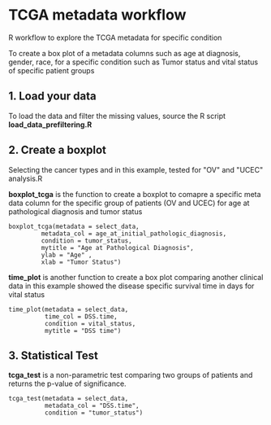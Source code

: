 # TCGA metadata workflow

R workflow to explore the TCGA metadata for specific condition

To create a box plot of a metadata columns such as age at diagnosis, gender, race, for a specific condition such as
Tumor status and vital status of specific patient groups

## 1. Load your data ##

To load the data and filter the missing values, source the R script 
**load_data_prefiltering.R**

## 2. Create a boxplot 
Selecting the cancer types and in this example, tested for "OV" and "UCEC"
analysis.R


**boxplot_tcga**  is the function to create a boxplot to comapre a specific meta data column for the specific group of patients (OV and UCEC) for 
age at pathological diagnosis and tumor status
 
 ```
 boxplot_tcga(metadata = select_data, 
          metadata_col = age_at_initial_pathologic_diagnosis,
          condition = tumor_status,
          mytitle = "Age at Pathological Diagnosis",
          ylab = "Age" ,
          xlab = "Tumor Status")
```
**time_plot** is another function to create a box plot comparing another clinical data in this example showed the disease specific survival time in days for vital status

```
time_plot(metadata = select_data, 
          time_col = DSS.time, 
          condition = vital_status,
          mytitle = "DSS time")
```
## 3. Statistical Test 

**tcga_test** is a non-parametric test comparing two groups of patients and returns the p-value of significance. 
```
tcga_test(metadata = select_data, 
          metadata_col = "DSS.time", 
          condition = "tumor_status")
					
```
					
					
